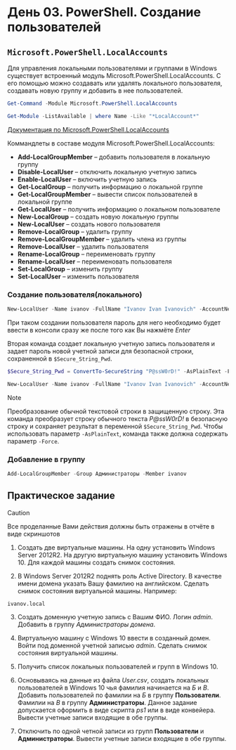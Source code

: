 # День 03. PowerShell. Создание пользователей

## `Microsoft.PowerShell.LocalAccounts`
Для управления локальными пользователями и группами в Windows существует встроенный  модуль Microsoft.PowerShell.LocalAccounts. С его помощью можно создавать или удалять локального пользователя, создавать новую группу и добавить в нее пользователей. 

```powershell
Get-Command -Module Microsoft.PowerShell.LocalAccounts

Get-Module -ListAvailable | where Name -Like "*LocalAccount*"
```

[Документация по Microsoft.PowerShell.LocalAccounts](https://learn.microsoft.com/ru-ru/powershell/module/microsoft.powershell.localaccounts/?view=powershell-5.1)

Коммандлеты в составе модуля Microsoft.PowerShell.LocalAccounts:
+ **Add-LocalGroupMember** – добавить пользователя в локальную группу
+ **Disable-LocalUser** – отключить локальную учетную запись
+ **Enable-LocalUser** – включить учетную запись
+ **Get-LocalGroup** – получить информацию о локальной группе
+ **Get-LocalGroupMember** – вывести список пользователей в локальной группе
+ **Get-LocalUser** – получить информацию о локальном пользователе
+ **New-LocalGroup** – создать новую локальную группы
+ **New-LocalUser** – создать нового пользователя
+ **Remove-LocalGroup** – удалить группу
+ **Remove-LocalGroupMember** – удалить члена из группы
+ **Remove-LocalUser** – удалить пользователя
+ **Rename-LocalGroup** – переименовать группу
+ **Rename-LocalUser** – переименовать пользователя
+ **Set-LocalGroup** – изменить группу
+ **Set-LocalUser** – изменить пользователя


### Создание пользователя(локального)
```powershell
New-LocalUser -Name ivanov -FullName "Ivanov Ivan Ivanovich" -AccountNeverExpires -PasswordNeverExpires
```

При таком создании пользователя пароль для него необходимо будет ввести в консоли сразу же после того как Вы нажмёте *Enter*

Вторая команда создает локальную учетную запись пользователя и задает пароль новой учетной записи для безопасной строки, сохраненной в `$Secure_String_Pwd`. 

```powershell
$Secure_String_Pwd = ConvertTo-SecureString "P@ssW0rD!" -AsPlainText -Force

New-LocalUser -Name ivanov -FullName "Ivanov Ivan Ivanovich" -AccountNeverExpires -PasswordNeverExpires -Password $Secure_String_Pwd
```
>[!NOTE]
> Преобразование обычной текстовой строки в защищенную строку. Эта команда преобразует строку обычного текста *P@ssW0rD!* в безопасную строку и сохраняет результат в переменной `$Secure_String_Pwd`. Чтобы использовать параметр `-AsPlainText`, команда также должна содержать параметр `-Force`.


### Добавление в группу
```powershell
Add-LocalGroupMember -Group Администраторы -Member ivanov
```



## Практическое задание
>[!CAUTION]
> Все проделанные Вами действия должны быть отражены в отчёте в виде скриншотов

1. Создать две виртуальные машины. На одну установить Windows Server 2012R2. На другую виртуальную машину установить Windows 10. Для каждой машины создать снимок состояния.

2. В Windows Server 2012R2 поднять роль Active Directory. В качестве имени домена указать Вашу фамилию на английском. Сделать снимок состояния виртуальной машины. Например:
```
ivanov.local
```

3. Создать доменную учетную запись с Вашим ФИО. Логин *admin*. Добавить в группу *Администраторы домена*.

4. Виртуальную машину с Windows 10 ввести в созданный домен. Войти под доменной учетной записью *admin*. Сделать снимок состояния виртуальной машины.

5. Получить список локальных пользователей и групп в Windows 10. 

6. Основываясь на данные из файла *User.csv*, создать локальных пользователей в Windows 10 чья фамилия начинается на *Б* и *В*. Добавить пользователей по фамилии на *Б* в группу **Пользователи**. Фамилии на *В* в группу **Администраторы**. Данное задание допускается оформить в виде скрипта *ps1* или в виде конвейера. Вывести учетные записи входящие в обе группы.

7. Отключить по одной четной записи из групп **Пользователи** и **Администраторы**. Вывести учетные записи входящие в обе группы.


